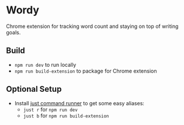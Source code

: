 # Wordy

Chrome extension for tracking word count and staying on top of writing goals.

## Build

- `npm run dev` to run locally
- `npm run build-extension` to package for Chrome extension

## Optional Setup

- Install [just command runner](https://github.com/casey/just) to get some easy aliases:
  - `just r` for `npm run dev`
  - `just b` for `npm run build-extension`
